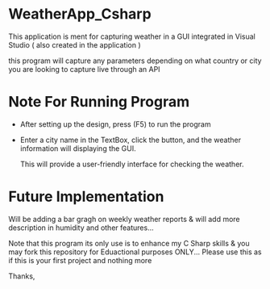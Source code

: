# WeatherApp_Csharp
This application is ment for capturing weather in a GUI integrated in Visual Studio ( also created in the application ) 

this program will capture any parameters depending on what country or city you are looking to capture live through an API


# Note For Running Program 
- After setting up the design, press (F5) to run the program
- Enter a city name in the TextBox, click the button, and the weather information will displaying the GUI.

  This will provide a user-friendly interface for checking the weather.

# Future Implementation
  Will be adding a bar gragh on weekly weather reports & will add more description in humidity and other features...

Note that this program its only use is to enhance my C Sharp skills & you may fork this repository for Eduactional purposes ONLY... Please use this as if this is your first project and nothing more

Thanks,
